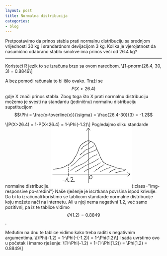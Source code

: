 ```yaml
---
layout: post
title: Normalna distribucija
categories:
- blog
---
```

Pretpostavimo da prinos stabla prati normalnu distribuciju sa srednjom vrijednosti 30 kg i srandardnom devijacijom 3 kg.
Kolika je vjerojatnost da nasumično odabrano stablo smokve ima prinos veći od 26.4 kg?

---

Koristeći R jezik to se izračuna brzo sa ovom naredbom.
\\[1-pnorm(26.4, 30, 3) = 0.8849\\]

A bez pomoći računala to bi išlo ovako. Traži se $$P(X>26.4)$$ gdje X znači prinos stabla. Zbog toga što X prati normalnu distribuciju
možemo je svesti na standardu (jediničnu) normalnu distribuciju supstitucijom $$\Phi = \frac{x-\overline{x}}{\sigma} = \frac{26.4-30}{3} = -1.2$$

\\[P(X>26.4) = 1-P(X<26.4) = 1-\Phi(-1.2)\\]
Pogledajmo sliku standarde normalne distribucije.
![normalna_distribucija](/assets/img/normalna_distribucija.png){:class="img-responsive po-sredini"}
Naše rješenje je iscrtkana površina ispod krivulje. Da bi to izračunali koristimo se tablicom standarde normalne distribucije koju možete
nači na internetu. Ali u njoj nema negativni 1.2, već samo pozitivni, pa iz te tablice vidimo $$\Phi(1.2) = 0.8849$$. 

Međutim na dnu te tablice vidimo kako treba raditi s negativnim argumentima.
\\[\Phi(-1.2) = 1-\Phi(-(-1.2)) = 1-\Phi(1.2)\\]
I sada uvrstimo ovo u početak i imamo rješenje:
\\[1-\Phi(-1.2) = 1-(1-\Phi(1.2)) = \Phi(1.2) = 0.8849\\]